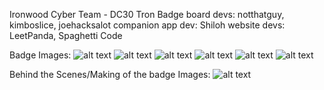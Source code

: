 Ironwood Cyber Team - DC30 Tron Badge
board devs: notthatguy, kimboslice, joehacksalot
companion app dev: Shiloh
website devs: LeetPanda, Spaghetti Code

Badge Images:
![alt text](https://github.com//BadgeMakers/BadgeArchives/blob/main/DC30/tron-badge/badge_back_cyan.jpg?raw=true)
![alt text](https://github.com//BadgeMakers/BadgeArchives/blob/main/DC30/tron-badge/badge_cyan_dark_room.jpg?raw=true)
![alt text](https://github.com//BadgeMakers/BadgeArchives/blob/main/DC30/tron-badge/badge_lanyard_holder_cyan.jpg?raw=true)
![alt text](https://github.com//BadgeMakers/BadgeArchives/blob/main/DC30/tron-badge/badge_off_lit_room.jpg?raw=true)
![alt text](https://github.com//BadgeMakers/BadgeArchives/blob/main/DC30/tron-badge/badge_rainbow_dark_room.jpg?raw=true)
![alt text](https://github.com//BadgeMakers/BadgeArchives/blob/main/DC30/tron-badge/badge_without_inner_ring_diffuser.jpg?raw=true)

Behind the Scenes/Making of the badge Images:
![alt text](https://github.com//BadgeMakers/BadgeArchives/blob/main/DC30/tron-badge/badge_without_inner_ring_diffuser.jpg?raw=true)
